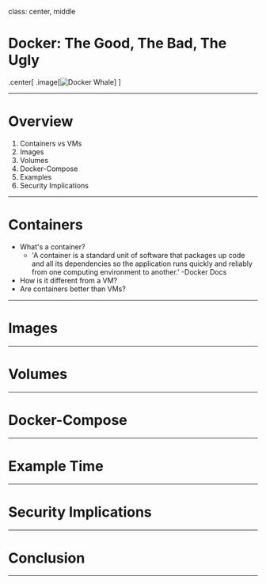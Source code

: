 class: center, middle

# Docker: The Good, The Bad, The Ugly

.center[
.image[![Docker Whale](https://www.docker.com/sites/default/files/d8/2019-07/Moby-logo.png)]
]

---

# Overview

1. Containers vs VMs
2. Images
3. Volumes
4. Docker-Compose
5. Examples
6. Security Implications

---

# Containers
* What's a container?
  - 'A container is a standard unit of software that packages up code and all its dependencies so the application runs quickly and reliably from one computing environment to another.' -Docker Docs
* How is it different from a VM?
* Are containers better than VMs?
      
---

# Images
      
---
      
# Volumes
      
---
      
# Docker-Compose
      
---
      
# Example Time
      
---
      
# Security Implications
      
---
      
# Conclusion
      
---
